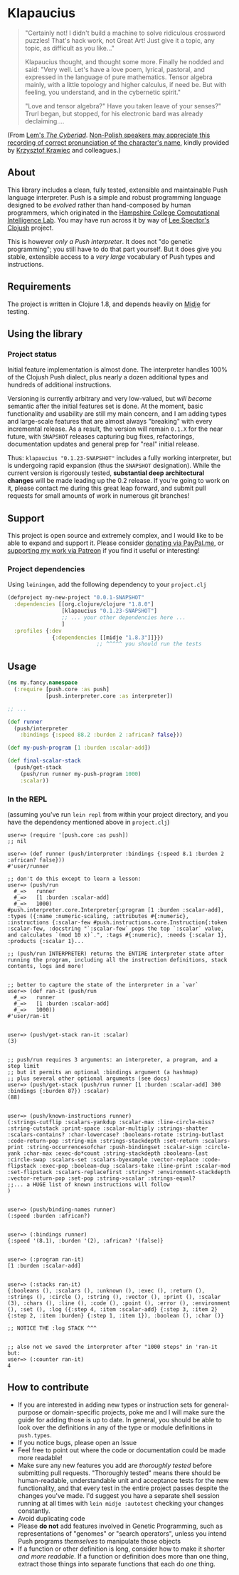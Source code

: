 # Klapaucius

> "Certainly not! I didn't build a machine to solve ridiculous crossword puzzles! That's hack work, not Great Art! Just give it a topic, any topic, as difficult as you like..."
> 
> Klapaucius thought, and thought some more. Finally he nodded and said:
"Very well. Let's have a love poem, lyrical, pastoral, and expressed in the language of pure mathematics. Tensor algebra mainly, with a little topology and higher calculus, if need be. But with feeling, you understand, and in the cybernetic spirit."
> 
> "Love and tensor algebra?" Have you taken leave of your senses?" Trurl began, but stopped, for his electronic bard was already declaiming....

(From [Lem's _The Cyberiad_](https://en.wikipedia.org/wiki/The_Cyberiad). [Non-Polish speakers may appreciate this recording of correct pronunciation of the character's name](./klapaucius.m4a), kindly provided by [Krzysztof Krawiec](http://www.cs.put.poznan.pl/kkrawiec/) and colleagues.)

## About

This library includes a clean, fully tested, extensible and maintainable Push language interpreter. Push is a simple and robust programming language designed to be _evolved_ rather than hand-composed by human programmers, which originated in the [Hampshire College Computational Intelligence Lab](http://sites.hampshire.edu/ci-lab/). You may have run across it by way of [Lee Spector's Clojush](https://github.com/lspector/Clojush) project.

This is however _only a Push interpreter_. It does not "do genetic programming"; you still have to do that part yourself. But it does give you stable, extensible access to a _very large_ vocabulary of Push types and instructions.

## Requirements

The project is written in Clojure 1.8, and depends heavily on [Midje](https://github.com/marick/Midje/) for testing.

## Using the library

### Project status

Initial feature implementation is almost done. The interpreter handles 100% of the Clojush Push dialect, plus nearly a dozen additional types and hundreds of additional instructions.

Versioning is currently arbitrary and very low-valued, but _will become_ semantic after the initial features set is done. At the moment, basic functionality and usability are still my main concern, and I am adding types and large-scale features that are almost always "breaking" with every incremental release. As a result, the version will remain `0.1.X` for the near future, with `SNAPSHOT` releases capturing bug fixes, refactorings, documentation updates and general prep for "real" initial release.

Thus: `klapaucius "0.1.23-SNAPSHOT"` includes a fully working interpreter, but is undergoing rapid expansion (thus the `SNAPSHOT` designation). While the current version is rigorously tested,  **substantial deep architectural changes** will be made leading up the 0.2 release. If you're going to work on it, please contact me during this great leap forward, and submit pull requests for small amounts of work in numerous git branches!

## Support

This project is open source and extremely complex, and I would like to be able to expand and support it. Please consider [donating via PayPal.me](https://www.paypal.me/BillTozier), or [supporting my work via Patreon](https://www.patreon.com/vaguery) if you find it useful or interesting!

### Project dependencies

Using `leiningen`, add the following dependency to your `project.clj`

```clojure
(defproject my-new-project "0.0.1-SNAPSHOT"
  :dependencies [[org.clojure/clojure "1.8.0"]
                 [klapaucius "0.1.23-SNAPSHOT"]
                 ;; ... your other dependencies here ...
                 ] 
  :profiles {:dev
              {:dependencies [[midje "1.8.3"]]}})
                            ;; ^^^^^ you should run the tests
```

## Usage

```clojure
(ns my.fancy.namespace
  (:require [push.core :as push]
            [push.interpreter.core :as interpreter])

;; ...

(def runner
  (push/interpreter
    :bindings {:speed 88.2 :burden 2 :african? false}))

(def my-push-program [1 :burden :scalar-add])

(def final-scalar-stack
  (push/get-stack
    (push/run runner my-push-program 1000)
    :scalar))
```

### In the REPL

(assuming you've run `lein repl` from within your project directory, and you have the dependency mentioned above in `project.clj`)

```text
user=> (require '[push.core :as push])
;; nil

user=> (def runner (push/interpreter :bindings {:speed 8.1 :burden 2 :african? false}))
#'user/runner

;; don't do this except to learn a lesson:
user=> (push/run
  #_=>   runner
  #_=>   [1 :burden :scalar-add]
  #_=>   1000)
#push.interpreter.core.Interpreter{:program [1 :burden :scalar-add], :types ({:name :numeric-scaling, :attributes #{:numeric}, :instructions {:scalar-few #push.instructions.core.Instruction{:token :scalar-few, :docstring "`:scalar-few` pops the top `:scalar` value, and calculates `(mod 10 x)`.", :tags #{:numeric}, :needs {:scalar 1}, :products {:scalar 1}...

;; (push/run INTERPRETER) returns the ENTIRE interpreter state after running the program, including all the instruction definitions, stack contents, logs and more!


;; better to capture the state of the interpreter in a `var`
user=> (def ran-it (push/run
  #_=>   runner
  #_=>   [1 :burden :scalar-add]
  #_=>   1000))
#'user/ran-it


user=> (push/get-stack ran-it :scalar)
(3)


;; push/run requires 3 arguments: an interpreter, a program, and a step limit
;; but it permits an optional :bindings argument (a hashmap)
;; plus several other optional arguments (see docs)
user=> (push/get-stack (push/run runner [1 :burden :scalar-add] 300 :bindings {:burden 87}) :scalar)
(88)


user=> (push/known-instructions runner)
(:strings-cutflip :scalars-yankdup :scalar-max :line-circle-miss?  :string-cutstack :print-space :scalar-multiply :strings-shatter :scalars-contains? :char-lowercase? :booleans-rotate :string-butlast :code-return-pop :string-min :strings-stackdepth :set-return :scalars-print :string-occurrencesofchar :push-bindingset :scalar-sign :circle-yank :char-max :exec-do*count :string-stackdepth :booleans-last :circle-swap :scalars-set :scalars-byexample :vector-replace :code-flipstack :exec-pop :boolean-dup :scalars-take :line-print :scalar-mod :set-flipstack :scalars-replacefirst :string>? :environment-stackdepth :vector-return-pop :set-pop :string->scalar :strings-equal?
;;... a HUGE list of known instructions will follow
)


user=> (push/binding-names runner)
(:speed :burden :african?)


user=> (:bindings runner)
{:speed '(8.1), :burden '(2), :african? '(false)}


user=> (:program ran-it)
[1 :burden :scalar-add]


user=> (:stacks ran-it)
{:booleans (), :scalars (), :unknown (), :exec (), :return (), :strings (), :circle (), :string (), :vector (), :print (), :scalar (3), :chars (), :line (), :code (), :point (), :error (), :environment (), :set (), :log ({:step 4, :item :scalar-add} {:step 3, :item 2} {:step 2, :item :burden} {:step 1, :item 1}), :boolean (), :char ()}

;; NOTICE THE :log STACK ^^^


;; also not we saved the interpreter after "1000 steps" in 'ran-it but:
user=> (:counter ran-it)
4
```


## How to contribute

- If you are interested in adding new types or instruction sets for general-purpose or domain-specific projects, poke me and I will make sure the guide for adding those is up to date. In general, you should be able to look over the definitions in any of the type or module definitions in `push.types`.
- If you notice bugs, please open an Issue
- Feel free to point out where the code or documentation could be made more readable!
- Make sure any new features you add are _thoroughly tested_ before submitting pull requests. "Thoroughly tested" means there should be human-readable, understandable unit and acceptance tests for the new functionality, and that every test in the entire project passes despite the changes you've made. I'd suggest you have a separate shell session running at all times with `lein midje :autotest` checking your changes constantly.
- Avoid duplicating code
- Please **do not** add features involved in Genetic Programming, such as representations of "genomes" or "search operators", unless you intend Push programs _themselves_ to manipulate those objects
- If a function or other definition is long, consider how to make it shorter _and more readable_. If a function or definition does more than one thing, extract those things into separate functions that each do _one_ thing.